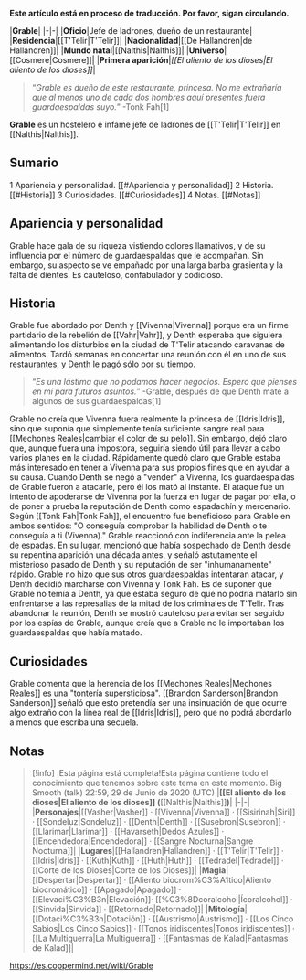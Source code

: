 **Este artículo está en proceso de traducción. Por favor, sigan circulando.**


|**Grable**|
|-|-|
|**Oficio**|Jefe de ladrones, dueño de un restaurante|
|**Residencia**|[[T'Telir\|T'Telir]]|
|**Nacionalidad**|[[De Hallandren\|de Hallandren]]|
|**Mundo natal**|[[Nalthis\|Nalthis]]|
|**Universo**|[[Cosmere\|Cosmere]]|
|**Primera aparición**|*[[El aliento de los dioses\|El aliento de los dioses]]*|

>“*Grable es dueño de este restaurante, princesa. No me extrañaría que al menos uno de cada dos hombres aquí presentes fuera guardaespaldas suyo.*”
\-Tonk Fah[1]


**Grable** es un hostelero e infame jefe de ladrones de [[T'Telir\|T'Telir]] en [[Nalthis\|Nalthis]].

## Sumario

1 Apariencia y personalidad. [[#Apariencia y personalidad]] 
2 Historia. [[#Historia]] 
3 Curiosidades. [[#Curiosidades]] 
4 Notas. [[#Notas]] 


## Apariencia y personalidad
Grable hace gala de su riqueza vistiendo colores llamativos, y de su influencia por el número de guardaespaldas que le acompañan. Sin embargo, su aspecto se ve empañado por una larga barba grasienta y la falta de dientes. Es cauteloso, confabulador y codicioso.

## Historia
Grable fue abordado por Denth y [[Vivenna\|Vivenna]] porque era un firme partidario de la rebelión de [[Vahr\|Vahr]], y Denth esperaba que siguiera alimentando los disturbios en la ciudad de T'Telir atacando caravanas de alimentos. Tardó semanas en concertar una reunión con él en uno de sus restaurantes, y Denth le pagó sólo por su tiempo.

>“*Es una lástima que no podamos hacer negocios. Espero que pienses en mí para futuros asuntos.*”
\-Grable, después de que Denth mate a algunos de sus guardaespaldas[1]

Grable no creía que Vivenna fuera realmente la princesa de [[Idris\|Idris]], sino que suponía que simplemente tenía suficiente sangre real para [[Mechones Reales\|cambiar el color de su pelo]]. Sin embargo, dejó claro que, aunque fuera una impostora, seguiría siendo útil para llevar a cabo varios planes en la ciudad. Rápidamente quedó claro que Grable estaba más interesado en tener a Vivenna para sus propios fines que en ayudar a su causa.
Cuando Denth se negó a "vender" a Vivenna, los guardaespaldas de Grable fueron a atacarle, pero él los mató al instante. El ataque fue un intento de apoderarse de Vivenna por la fuerza en lugar de pagar por ella, o de poner a prueba la reputación de Denth como espadachín y mercenario. Según [[Tonk Fah\|Tonk Fah]], el encuentro fue beneficioso para Grable en ambos sentidos: "O conseguía comprobar la habilidad de Denth o te conseguía a ti (Vivenna)."
Grable reaccionó con indiferencia ante la pelea de espadas. En su lugar, mencionó que había sospechado de Denth desde su repentina aparición una década antes, y señaló astutamente el misterioso pasado de Denth y su reputación de ser "inhumanamente" rápido. Grable no hizo que sus otros guardaespaldas intentaran atacar, y Denth decidió marcharse con Vivenna y Tonk Fah. Es de suponer que Grable no temía a Denth, ya que estaba seguro de que no podría matarlo sin enfrentarse a las represalias de la mitad de los criminales de T'Telir. Tras abandonar la reunión, Denth se mostró cauteloso para evitar ser seguido por los espías de Grable, aunque creía que a Grable no le importaban los guardaespaldas que había matado.

## Curiosidades
Grable comenta que la herencia de los [[Mechones Reales\|Mechones Reales]] es una "tontería supersticiosa". [[Brandon Sanderson\|Brandon Sanderson]] señaló que esto pretendía ser una insinuación de que ocurre algo extraño con la línea real de [[Idris\|Idris]], pero que no podrá abordarlo a menos que escriba una secuela.
## Notas

> [!info] ¡Esta página está completa!Esta página contiene todo el conocimiento que tenemos sobre este tema en este momento.
Big Smooth (talk) 22:59, 29 de Junio de 2020 (UTC)
|**[[El aliento de los dioses\|El aliento de los dioses]] (**[[Nalthis\|Nalthis]]**)**|
|-|-|
|**Personajes**|[[Vasher\|Vasher]] · [[Vivenna\|Vivenna]] · [[Sisirinah\|Siri]] · [[Sondeluz\|Sondeluz]] · [[Denth\|Denth]] · [[Susebron\|Susebron]] · [[Llarimar\|Llarimar]] · [[Havarseth\|Dedos Azules]] · [[Encendedora\|Encendedora]] · [[Sangre Nocturna\|Sangre Nocturna]]|
|**Lugares**|[[Hallandren\|Hallandren]] · [[T'Telir\|T'Telir]] · [[Idris\|Idris]] · [[Kuth\|Kuth]] · [[Huth\|Huth]] · [[Tedradel\|Tedradel]] · [[Corte de los Dioses\|Corte de los Dioses]]|
|**Magia**|[[Despertar\|Despertar]] · [[Aliento biocrom%C3%A1tico\|Aliento biocromático]] · [[Apagado\|Apagado]] · [[Elevaci%C3%B3n\|Elevación]]· [[%C3%8Dcoralcohol\|Ícoralcohol]] · [[Sinvida\|Sinvida]] · [[Retornado\|Retornado]]|
|**Mitología**|[[Dotaci%C3%B3n\|Dotación]] · [[Austrismo\|Austrismo]] · [[Los Cinco Sabios\|Los Cinco Sabios]] · [[Tonos iridiscentes\|Tonos iridiscentes]] · [[La Multiguerra\|La Multiguerra]] · [[Fantasmas de Kalad\|Fantasmas de Kalad]]|



https://es.coppermind.net/wiki/Grable
